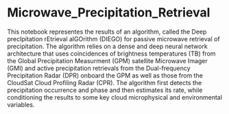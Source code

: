 # Microwave_Precipitation_Retrieval
This notebook representes the results of an algorithm, called the Deep precIpitation rEtrieval alGOrithm (DIEGO) for passive microwave retrieval of precipitation. The algorithm relies on a dense and deep neural network architecture that uses coincidences of brightness temperatures (TB) from the Global Precipitation Measurment (GPM) satellite Microwave Imager (GMI) and active precipitation retrievals from the Dual-frequency Precipitation Radar (DPR) onboard the GPM as well as those from the CloudSat Cloud Profiling Radar (CPR). The algorithm first detects the precipitation occurrence and phase and then estimates its rate, while conditioning the results to some key cloud microphysical and environmental variables.

